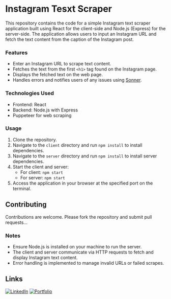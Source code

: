 # Instagram Tesxt Scraper

This repository contains the code for a simple Instagram text scraper application built using React for the client-side and Node.js (Express) for the server-side. The application allows users to input an Instagram URL and fetch the text content from the caption of the Instagram post.

### Features

- Enter an Instagram URL to scrape text content.
- Fetches the text from the first `<h1>` tag found on the Instagram page.
- Displays the fetched text on the web page.
- Handles errors and notifies users of any issues using [Sonner](https://sonner.emilkowal.ski/).

### Technologies Used

- Frontend: React
- Backend: Node.js with Express
- Puppeteer for web scraping

### Usage

1. Clone the repository.
2. Navigate to the `client` directory and run `npm install` to install dependencies.
3. Navigate to the `server` directory and run `npm install` to install server dependencies.
4. Start the client and server:
   - For client: `npm start`
   - For server: `npm start`
5. Access the application in your browser at the specified port on the terminal.

## Contributing

Contributions are welcome. Please fork the repository and submit pull requests...

### Notes

- Ensure Node.js is installed on your machine to run the server.
- The client and server communicate via HTTP requests to fetch and display Instagram text content.
- Error handling is implemented to manage invalid URLs or failed scrapes.

## Links

[![LinkedIn](https://img.shields.io/badge/linkedin-%230077B5.svg?&style=for-the-badge&logo=linkedin&logoColor=white)](https://www.linkedin.com/in/adrian-anta-gil/)
[![Portfolio](https://img.shields.io/badge/web%20portfolio-%23519Faa.svg?&style=for-the-badge&logoColor=white)](https://adrian-anta.netlify.app/)

